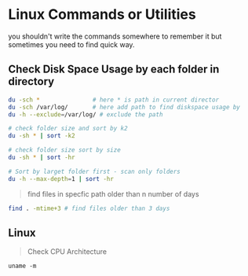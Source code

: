 # Linux Commands or Utilities

you shouldn't write the commands somewhere to remember it but sometimes you need to find quick way.

## Check Disk Space Usage by each folder in directory

```bash
du -sch *               # here * is path in current director
du -sch /var/log/       # here add path to find diskspace usage by
du -h --exclude=/var/log/ # exclude the path

# check folder size and sort by k2
du -sh * | sort -k2

# check folder size sort by size
du -sh * | sort -hr

# Sort by larget folder first - scan only folders
du -h --max-depth=1 | sort -hr

```

> find files in specfic path older than n number of days

```bash
find . -mtime+3 # find files older than 3 days
```

## Linux

> Check CPU Architecture

```shell
uname -m
```
